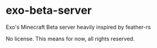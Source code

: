 # exo-beta-server
Exo's Minecraft Beta server heavily inspired by feather-rs

No license. This means for now, all rights reserved.
